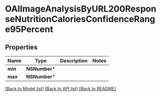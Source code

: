# OAIImageAnalysisByURL200ResponseNutritionCaloriesConfidenceRange95Percent

## Properties
Name | Type | Description | Notes
------------ | ------------- | ------------- | -------------
**min** | **NSNumber*** |  | 
**max** | **NSNumber*** |  | 

[[Back to Model list]](../README.md#documentation-for-models) [[Back to API list]](../README.md#documentation-for-api-endpoints) [[Back to README]](../README.md)


